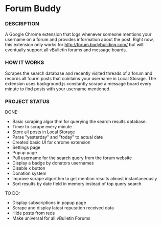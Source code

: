 # Forum Buddy

### DESCRIPTION

A Google Chrome extension that logs whenever someone mentions your username on a forum and provides information about the post. Right now, this extension only works for http://forum.bodybuilding.com/ but will eventually support all vBulletin forums and message boards.

### HOW IT WORKS

Scrapes the search database and recently visited threads of a forum and records all fourm posts that cointains your username in Local Storage. The extension uses background.js constantly scrape a message board every minute to find posts with your username mentioned.


### PROJECT STATUS

DONE:
- Basic scraping algorithm for querying the search results database.
- Timer to scrape every minute
- Store all posts in Local Storage
- Parse "yesterday" and "today" to actual date
- Created basic UI for chrome extension
- Settings page
- Popup page
- Pull username for the search query from the forum website
- Display a badge by donators usernames
- Disable x button
- Donation system
- Improve scrape algorithm to get mention results almost instantaneously
- Sort results by date field in memory instead of top query search

TO DO:
- Display subscriptions in popup page
- Scrape and display latest reputation received data
- Hide posts from reds
- Make universal for all vBulletin Forums
